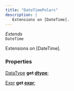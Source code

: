 ```yaml
---
title: "DateTimePolars"
description: |
   Extensions on [DateTime].
---
```

*Extends*  
<code>DateTime</code>

 Extensions on [DateTime].

### Properties
<dl>
<dt>

<span class="dart-code">[DataType] <strong>get [dtype](dtype)</strong>;</span>
</dt>
<dt>

<span class="dart-code">[Expr] <strong>get [expr](expr)</strong>;</span>
</dt>
</dl>


[DataType]: /reference/classes/datatype
[Expr]: /reference/classes/expr